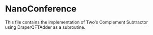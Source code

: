 # NanoConference
This file contains the implementation of Two's Complement Subtractor using DraperQFTAdder as a subroutine.
